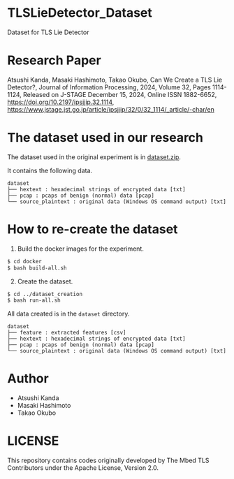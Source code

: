# TLSLieDetector_Dataset
Dataset for TLS Lie Detector

# Research Paper
Atsushi Kanda, Masaki Hashimoto, Takao Okubo, Can We Create a TLS Lie Detector?, Journal of Information Processing, 2024, Volume 32, Pages 1114-1124, Released on J-STAGE December 15, 2024, Online ISSN 1882-6652, https://doi.org/10.2197/ipsjjip.32.1114, https://www.jstage.jst.go.jp/article/ipsjjip/32/0/32_1114/_article/-char/en

# The dataset used in our research
The dataset used in the original experiment is in [dataset.zip](https://github.com/atsushikandan/TLSLieDetector_Dataset/releases/download/v1.0.0/dataset.zip).

It contains the following data.

```
dataset
├── hextext : hexadecimal strings of encrypted data [txt]
├── pcap : pcaps of benign (normal) data [pcap]
└── source_plaintext : original data (Windows OS command output) [txt]
```

# How to re-create the dataset

1. Build the docker images for the experiment.

```sh
$ cd docker
$ bash build-all.sh
```

2. Create the dataset.

```sh
$ cd ../dataset_creation
$ bash run-all.sh
```

All data created is in the `dataset` directory.

```
dataset
├── feature : extracted features [csv]
├── hextext : hexadecimal strings of encrypted data [txt]
├── pcap : pcaps of benign (normal) data [pcap]
└── source_plaintext : original data (Windows OS command output) [txt]
```

# Author
- Atsushi Kanda
- Masaki Hashimoto
- Takao Okubo


# LICENSE
This repository contains codes originally developed by The Mbed TLS Contributors under the Apache License, Version 2.0.
